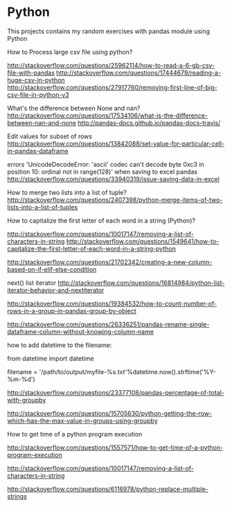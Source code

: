 # Python


This projects contains my random exercises with pandas module using Python

How to Process large csv file using python?

http://stackoverflow.com/questions/25962114/how-to-read-a-6-gb-csv-file-with-pandas
http://stackoverflow.com/questions/17444679/reading-a-huge-csv-in-python
http://stackoverflow.com/questions/27917760/removing-first-line-of-big-csv-file-in-python-v3


What's the difference between None and nan?
http://stackoverflow.com/questions/17534106/what-is-the-difference-between-nan-and-none
http://pandas-docs.github.io/pandas-docs-travis/

Edit values for subset of rows
http://stackoverflow.com/questions/13842088/set-value-for-particular-cell-in-pandas-dataframe

errors 'UnicodeDecodeError: 'ascii' codec can't decode byte 0xc3 in position 10: ordinal not in range(128)' when saving to excel pandas
http://stackoverflow.com/questions/33940319/issue-saving-data-in-excel

How to merge two lists into a list of tuple?
http://stackoverflow.com/questions/2407398/python-merge-items-of-two-lists-into-a-list-of-tuples

How to capitalize the first letter of each word in a string (Python)?


http://stackoverflow.com/questions/10017147/removing-a-list-of-characters-in-string
http://stackoverflow.com/questions/1549641/how-to-capitalize-the-first-letter-of-each-word-in-a-string-python


http://stackoverflow.com/questions/21702342/creating-a-new-column-based-on-if-elif-else-condition

next() list iterator
http://stackoverflow.com/questions/16814984/python-list-iterator-behavior-and-nextiterator

http://stackoverflow.com/questions/19384532/how-to-count-number-of-rows-in-a-group-in-pandas-group-by-object

http://stackoverflow.com/questions/26336251/pandas-rename-single-dataframe-column-without-knowing-column-name

how to add datetime to the filename:

from datetime import datetime

filename = '/path/to/output/myfile-%s.txt'%datetime.now().strftime('%Y-%m-%d')

http://stackoverflow.com/questions/23377108/pandas-percentage-of-total-with-groupby

http://stackoverflow.com/questions/15705630/python-getting-the-row-which-has-the-max-value-in-groups-using-groupby

How to get time of a python program execution

http://stackoverflow.com/questions/1557571/how-to-get-time-of-a-python-program-execution


http://stackoverflow.com/questions/10017147/removing-a-list-of-characters-in-string

http://stackoverflow.com/questions/6116978/python-replace-multiple-strings
